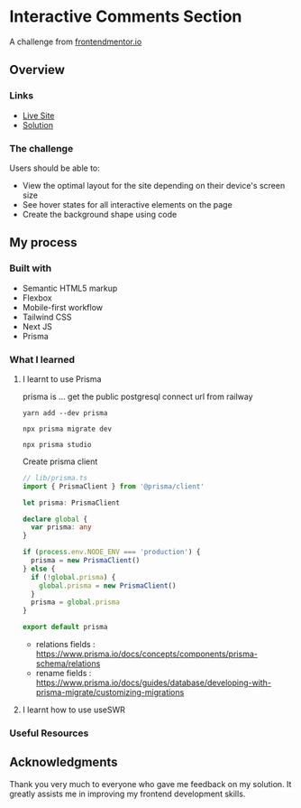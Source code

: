 # Interactive Comments Section

<!-- screenshots here -->

A challenge from [frontendmentor.io](https://www.frontendmentor.io/)

## Overview

### Links

- [Live Site](https://your-live-site-url.com)
- [Solution](https://your-solution-url.com)

### The challenge

Users should be able to:

- View the optimal layout for the site depending on their device's screen size
- See hover states for all interactive elements on the page
- Create the background shape using code

## My process

### Built with

- Semantic HTML5 markup
- Flexbox
- Mobile-first workflow
- Tailwind CSS
- Next JS
- Prisma

### What I learned

1. I learnt to use Prisma

   prisma is ...
   get the public postgresql connect url from railway

   ```
   yarn add --dev prisma
   ```

   ```
   npx prisma migrate dev
   ```

   ```
   npx prisma studio
   ```

   Create prisma client

   ```ts
   // lib/prisma.ts
   import { PrismaClient } from '@prisma/client'

   let prisma: PrismaClient

   declare global {
     var prisma: any
   }

   if (process.env.NODE_ENV === 'production') {
     prisma = new PrismaClient()
   } else {
     if (!global.prisma) {
       global.prisma = new PrismaClient()
     }
     prisma = global.prisma
   }

   export default prisma
   ```

   - relations fields : https://www.prisma.io/docs/concepts/components/prisma-schema/relations
   - rename fields : https://www.prisma.io/docs/guides/database/developing-with-prisma-migrate/customizing-migrations

2. I learnt how to use useSWR

### Useful Resources

## Acknowledgments

Thank you very much to everyone who gave me feedback on my solution. It greatly assists me in improving my frontend development skills.
